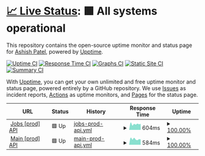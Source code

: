 # [📈 Live Status](https://status.ashish.me): <!--live status--> **🟩 All systems operational**

This repository contains the open-source uptime monitor and status page for [Ashish Patel](https://ashish.me), powered by [Upptime](https://github.com/upptime/upptime).

[![Uptime CI](https://github.com/koj-co/upptime/workflows/Uptime%20CI/badge.svg)](https://github.com/koj-co/upptime/actions?query=workflow%3A%22Uptime+CI%22)
[![Response Time CI](https://github.com/koj-co/upptime/workflows/Response%20Time%20CI/badge.svg)](https://github.com/koj-co/upptime/actions?query=workflow%3A%22Response+Time+CI%22)
[![Graphs CI](https://github.com/koj-co/upptime/workflows/Graphs%20CI/badge.svg)](https://github.com/koj-co/upptime/actions?query=workflow%3A%22Graphs+CI%22)
[![Static Site CI](https://github.com/koj-co/upptime/workflows/Static%20Site%20CI/badge.svg)](https://github.com/koj-co/upptime/actions?query=workflow%3A%22Static+Site+CI%22)
[![Summary CI](https://github.com/koj-co/upptime/workflows/Summary%20CI/badge.svg)](https://github.com/koj-co/upptime/actions?query=workflow%3A%22Summary+CI%22)

With [Upptime](https://upptime.js.org), you can get your own unlimited and free uptime monitor and status page, powered entirely by a GitHub repository. We use [Issues](https://github.com/ashishdotme/status.ashish.me/issues) as incident reports, [Actions](https://github.com/ashishdotme/status.ashish.me/actions) as uptime monitors, and [Pages](https://status.ashish.me) for the status page.

<!--start: status pages-->
<!-- This summary is generated by Upptime (https://github.com/upptime/upptime) -->
<!-- Do not edit this manually, your changes will be overwritten -->
<!-- prettier-ignore -->
| URL | Status | History | Response Time | Uptime |
| --- | ------ | ------- | ------------- | ------ |
| <img alt="" src="https://icons.duckduckgo.com/ip3/jobsapi.ashish.me.ico" height="13"> [Jobs [prod] API](https://jobsapi.ashish.me/) | 🟩 Up | [jobs-prod-api.yml](https://github.com/ashishdotme/status.ashish.me/commits/HEAD/history/jobs-prod-api.yml) | <details><summary><img alt="Response time graph" src="./graphs/jobs-prod-api/response-time-week.png" height="20"> 604ms</summary><br><a href="https://status.ashish.me/history/jobs-prod-api"><img alt="Response time 593" src="https://img.shields.io/endpoint?url=https%3A%2F%2Fraw.githubusercontent.com%2Fashishdotme%2Fstatus.ashish.me%2FHEAD%2Fapi%2Fjobs-prod-api%2Fresponse-time.json"></a><br><a href="https://status.ashish.me/history/jobs-prod-api"><img alt="24-hour response time 625" src="https://img.shields.io/endpoint?url=https%3A%2F%2Fraw.githubusercontent.com%2Fashishdotme%2Fstatus.ashish.me%2FHEAD%2Fapi%2Fjobs-prod-api%2Fresponse-time-day.json"></a><br><a href="https://status.ashish.me/history/jobs-prod-api"><img alt="7-day response time 604" src="https://img.shields.io/endpoint?url=https%3A%2F%2Fraw.githubusercontent.com%2Fashishdotme%2Fstatus.ashish.me%2FHEAD%2Fapi%2Fjobs-prod-api%2Fresponse-time-week.json"></a><br><a href="https://status.ashish.me/history/jobs-prod-api"><img alt="30-day response time 593" src="https://img.shields.io/endpoint?url=https%3A%2F%2Fraw.githubusercontent.com%2Fashishdotme%2Fstatus.ashish.me%2FHEAD%2Fapi%2Fjobs-prod-api%2Fresponse-time-month.json"></a><br><a href="https://status.ashish.me/history/jobs-prod-api"><img alt="1-year response time 593" src="https://img.shields.io/endpoint?url=https%3A%2F%2Fraw.githubusercontent.com%2Fashishdotme%2Fstatus.ashish.me%2FHEAD%2Fapi%2Fjobs-prod-api%2Fresponse-time-year.json"></a></details> | <details><summary><a href="https://status.ashish.me/history/jobs-prod-api">100.00%</a></summary><a href="https://status.ashish.me/history/jobs-prod-api"><img alt="All-time uptime 99.13%" src="https://img.shields.io/endpoint?url=https%3A%2F%2Fraw.githubusercontent.com%2Fashishdotme%2Fstatus.ashish.me%2FHEAD%2Fapi%2Fjobs-prod-api%2Fuptime.json"></a><br><a href="https://status.ashish.me/history/jobs-prod-api"><img alt="24-hour uptime 100.00%" src="https://img.shields.io/endpoint?url=https%3A%2F%2Fraw.githubusercontent.com%2Fashishdotme%2Fstatus.ashish.me%2FHEAD%2Fapi%2Fjobs-prod-api%2Fuptime-day.json"></a><br><a href="https://status.ashish.me/history/jobs-prod-api"><img alt="7-day uptime 100.00%" src="https://img.shields.io/endpoint?url=https%3A%2F%2Fraw.githubusercontent.com%2Fashishdotme%2Fstatus.ashish.me%2FHEAD%2Fapi%2Fjobs-prod-api%2Fuptime-week.json"></a><br><a href="https://status.ashish.me/history/jobs-prod-api"><img alt="30-day uptime 99.13%" src="https://img.shields.io/endpoint?url=https%3A%2F%2Fraw.githubusercontent.com%2Fashishdotme%2Fstatus.ashish.me%2FHEAD%2Fapi%2Fjobs-prod-api%2Fuptime-month.json"></a><br><a href="https://status.ashish.me/history/jobs-prod-api"><img alt="1-year uptime 99.13%" src="https://img.shields.io/endpoint?url=https%3A%2F%2Fraw.githubusercontent.com%2Fashishdotme%2Fstatus.ashish.me%2FHEAD%2Fapi%2Fjobs-prod-api%2Fuptime-year.json"></a></details>
| <img alt="" src="https://icons.duckduckgo.com/ip3/api.ashish.me.ico" height="13"> [Main [prod] API](https://api.ashish.me/) | 🟩 Up | [main-prod-api.yml](https://github.com/ashishdotme/status.ashish.me/commits/HEAD/history/main-prod-api.yml) | <details><summary><img alt="Response time graph" src="./graphs/main-prod-api/response-time-week.png" height="20"> 584ms</summary><br><a href="https://status.ashish.me/history/main-prod-api"><img alt="Response time 597" src="https://img.shields.io/endpoint?url=https%3A%2F%2Fraw.githubusercontent.com%2Fashishdotme%2Fstatus.ashish.me%2FHEAD%2Fapi%2Fmain-prod-api%2Fresponse-time.json"></a><br><a href="https://status.ashish.me/history/main-prod-api"><img alt="24-hour response time 550" src="https://img.shields.io/endpoint?url=https%3A%2F%2Fraw.githubusercontent.com%2Fashishdotme%2Fstatus.ashish.me%2FHEAD%2Fapi%2Fmain-prod-api%2Fresponse-time-day.json"></a><br><a href="https://status.ashish.me/history/main-prod-api"><img alt="7-day response time 584" src="https://img.shields.io/endpoint?url=https%3A%2F%2Fraw.githubusercontent.com%2Fashishdotme%2Fstatus.ashish.me%2FHEAD%2Fapi%2Fmain-prod-api%2Fresponse-time-week.json"></a><br><a href="https://status.ashish.me/history/main-prod-api"><img alt="30-day response time 597" src="https://img.shields.io/endpoint?url=https%3A%2F%2Fraw.githubusercontent.com%2Fashishdotme%2Fstatus.ashish.me%2FHEAD%2Fapi%2Fmain-prod-api%2Fresponse-time-month.json"></a><br><a href="https://status.ashish.me/history/main-prod-api"><img alt="1-year response time 597" src="https://img.shields.io/endpoint?url=https%3A%2F%2Fraw.githubusercontent.com%2Fashishdotme%2Fstatus.ashish.me%2FHEAD%2Fapi%2Fmain-prod-api%2Fresponse-time-year.json"></a></details> | <details><summary><a href="https://status.ashish.me/history/main-prod-api">100.00%</a></summary><a href="https://status.ashish.me/history/main-prod-api"><img alt="All-time uptime 99.88%" src="https://img.shields.io/endpoint?url=https%3A%2F%2Fraw.githubusercontent.com%2Fashishdotme%2Fstatus.ashish.me%2FHEAD%2Fapi%2Fmain-prod-api%2Fuptime.json"></a><br><a href="https://status.ashish.me/history/main-prod-api"><img alt="24-hour uptime 100.00%" src="https://img.shields.io/endpoint?url=https%3A%2F%2Fraw.githubusercontent.com%2Fashishdotme%2Fstatus.ashish.me%2FHEAD%2Fapi%2Fmain-prod-api%2Fuptime-day.json"></a><br><a href="https://status.ashish.me/history/main-prod-api"><img alt="7-day uptime 100.00%" src="https://img.shields.io/endpoint?url=https%3A%2F%2Fraw.githubusercontent.com%2Fashishdotme%2Fstatus.ashish.me%2FHEAD%2Fapi%2Fmain-prod-api%2Fuptime-week.json"></a><br><a href="https://status.ashish.me/history/main-prod-api"><img alt="30-day uptime 99.88%" src="https://img.shields.io/endpoint?url=https%3A%2F%2Fraw.githubusercontent.com%2Fashishdotme%2Fstatus.ashish.me%2FHEAD%2Fapi%2Fmain-prod-api%2Fuptime-month.json"></a><br><a href="https://status.ashish.me/history/main-prod-api"><img alt="1-year uptime 99.88%" src="https://img.shields.io/endpoint?url=https%3A%2F%2Fraw.githubusercontent.com%2Fashishdotme%2Fstatus.ashish.me%2FHEAD%2Fapi%2Fmain-prod-api%2Fuptime-year.json"></a></details>

<!--end: status pages-->
